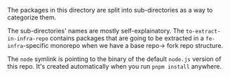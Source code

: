 The packages in this directory are split into sub-directories as a way to categorize them.

The sub-directories' names are mostly self-explainatory. The `to-extract-in-infra-repo` contains packages that are going
to be extracted in a `fe-infra`-specific monorepo when we have a base repo-> fork repo structure.

The `node` symlink is pointing to the binary of the default `node.js` version of this repo. It's created
automatically when you run `pnpm install` anywhere.
